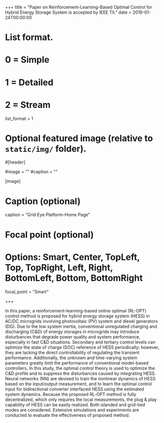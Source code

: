 +++
title = "Paper on Reinforcement-Learning-Based Optimal Control for Hybrid Energy Storage System is accepted by IEEE TII."
date = 2019-01-24T00:00:00

# List format.
#   0 = Simple
#   1 = Detailed
#   2 = Stream
list_format = 1

# Optional featured image (relative to `static/img/` folder).
#[header]

#image = ""
#caption = ""

[image]
  # Caption (optional)
  caption = "Grid Eye Platform-Home Page"
  
  # Focal point (optional)
  # Options: Smart, Center, TopLeft, Top, TopRight, Left, Right, BottomLeft, Bottom, BottomRight
  focal_point = "Smart"

+++

In this paper, a reinforcement-learning-based online optimal (RL-OPT) control method is proposed for hybrid energy storage system (HESS) in AC/DC microgrids involving photovoltaic (PV) system and diesel generators (DG). Due to the low system inertia, conventional unregulated charging and discharging (C&D) of energy storages in microgrids may introduce disturbances that degrade power quality and system performance, especially in fast C&D situations. Secondary and tertiary control levels can optimize the state of charge (SOC) reference of HESS periodically; however, they are lacking the direct controllability of regulating the transient performance. Additionally, the unknown and time-varying system parameters greatly limit the performance of conventional model-based controllers. In this study, the optimal control theory is used to optimize the C&D profile and to suppress the disturbances caused by integrating HESS. Neural networks (NN) are devised to train the nonlinear dynamics of HESS based on the input/output measurement, and to learn the optimal control input for bidirectional converter interfaced HESS using the estimated system dynamics. Because the proposed RL-OPT method is fully decentralized, which only requires the local measurements, the plug & play capability of HESS can be easily realized. Both islanded and grid-tied modes are considered. Extensive simulations and experiments are conducted to evaluate the effectiveness of proposed method.
